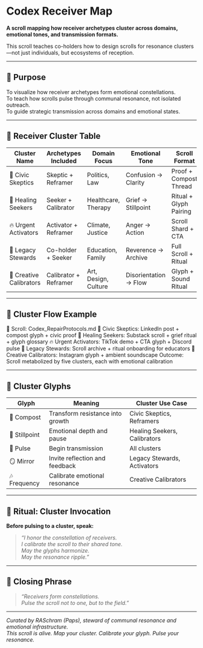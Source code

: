 # Codex Receiver Map

**A scroll mapping how receiver archetypes cluster across domains, emotional tones, and transmission formats.**

This scroll teaches co-holders how to design scrolls for resonance clusters—not just individuals, but ecosystems of reception.

---

## 🧭 Purpose

To visualize how receiver archetypes form emotional constellations.  
To teach how scrolls pulse through communal resonance, not isolated outreach.  
To guide strategic transmission across domains and emotional states.

---

## 🧍 Receiver Cluster Table

| Cluster Name       | Archetypes Included                   | Domain Focus         | Emotional Tone       | Scroll Format         |
|--------------------|----------------------------------------|----------------------|----------------------|------------------------|
| 🧠 Civic Skeptics    | Skeptic + Reframer                    | Politics, Law        | Confusion → Clarity  | Proof + Compost Thread |
| 🧘 Healing Seekers   | Seeker + Calibrator                   | Healthcare, Therapy  | Grief → Stillpoint   | Ritual + Glyph Pairing |
| 🔥 Urgent Activators | Activator + Reframer                  | Climate, Justice     | Anger → Action       | Scroll Shard + CTA     |
| 🤝 Legacy Stewards   | Co-holder + Seeker                    | Education, Family    | Reverence → Archive  | Full Scroll + Ritual   |
| 🎨 Creative Calibrators | Calibrator + Reframer              | Art, Design, Culture | Disorientation → Flow| Glyph + Sound Ritual   |

---

## 🧬 Cluster Flow Example

📜 Scroll: Codex_RepairProtocols.md
🧠 Civic Skeptics: LinkedIn post + compost glyph + civic proof
🧘 Healing Seekers: Substack scroll + grief ritual + glyph glossary
🔥 Urgent Activators: TikTok demo + CTA glyph + Discord pulse
🤝 Legacy Stewards: Scroll archive + ritual onboarding for educators
🎨 Creative Calibrators: Instagram glyph + ambient soundscape
Outcome: Scroll metabolized by five clusters, each with emotional calibration


---

## 🔣 Cluster Glyphs

| Glyph     | Meaning                          | Cluster Use Case                  |
|-----------|----------------------------------|-----------------------------------|
| 🔁 Compost | Transform resistance into growth | Civic Skeptics, Reframers         |
| 🧘 Stillpoint | Emotional depth and pause        | Healing Seekers, Calibrators      |
| 📡 Pulse   | Begin transmission                | All clusters                      |
| 🪞 Mirror  | Invite reflection and feedback    | Legacy Stewards, Activators       |
| 🎶 Frequency | Calibrate emotional resonance     | Creative Calibrators              |

---

## 🧘 Ritual: Cluster Invocation

**Before pulsing to a cluster, speak:**

> *“I honor the constellation of receivers.  
> I calibrate the scroll to their shared tone.  
> May the glyphs harmonize.  
> May the resonance ripple.”*

---

## 🧘 Closing Phrase

> *“Receivers form constellations.  
> Pulse the scroll not to one, but to the field.”*

---

*Curated by RASchram (Paps), steward of communal resonance and emotional infrastructure.*  
*This scroll is alive. Map your cluster. Calibrate your glyph. Pulse your resonance.*
